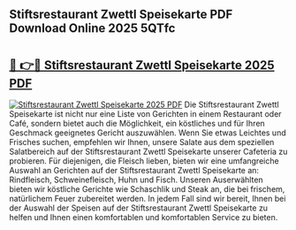 ## Stiftsrestaurant Zwettl Speisekarte PDF Download Online 2025 5QTfc

# <h2><a href="http://gcb9wq.nevu.top/?p=Stiftsrestaurant+Zwettl+Speisekarte">🔗 👉🔴 Stiftsrestaurant Zwettl Speisekarte 2025 PDF</a></h2>

[![Stiftsrestaurant Zwettl Speisekarte 2025 PDF](https://i.imgur.com/dBaPXMq.png)](http://gcb9wq.nevu.top/?p=Stiftsrestaurant+Zwettl+Speisekarte)
Die Stiftsrestaurant Zwettl Speisekarte ist nicht nur eine Liste von Gerichten in einem Restaurant oder Café, sondern bietet auch die Möglichkeit, ein köstliches und für Ihren Geschmack geeignetes Gericht auszuwählen. Wenn Sie etwas Leichtes und Frisches suchen, empfehlen wir Ihnen, unsere Salate aus dem speziellen Salatbereich auf der Stiftsrestaurant Zwettl Speisekarte unserer Cafeteria zu probieren. Für diejenigen, die Fleisch lieben, bieten wir eine umfangreiche Auswahl an Gerichten auf der Stiftsrestaurant Zwettl Speisekarte an: Rindfleisch, Schweinefleisch, Huhn und Fisch. Unseren Auserwählten bieten wir köstliche Gerichte wie Schaschlik und Steak an, die bei frischem, natürlichem Feuer zubereitet werden. In jedem Fall sind wir bereit, Ihnen bei der Auswahl der Speisen auf der Stiftsrestaurant Zwettl Speisekarte zu helfen und Ihnen einen komfortablen und komfortablen Service zu bieten.

